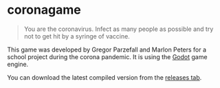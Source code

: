 # coronagame

> You are the coronavirus. Infect as many people as possible and try not to get hit by a syringe of vaccine.

This game was developed by Gregor Parzefall and Marlon Peters for a school project during the corona pandemic. It is using the [Godot](https://godotengine.org) game engine.

You can download the latest compiled version from the [releases tab](https://greygit.de/gregor/coronagame/releases).
